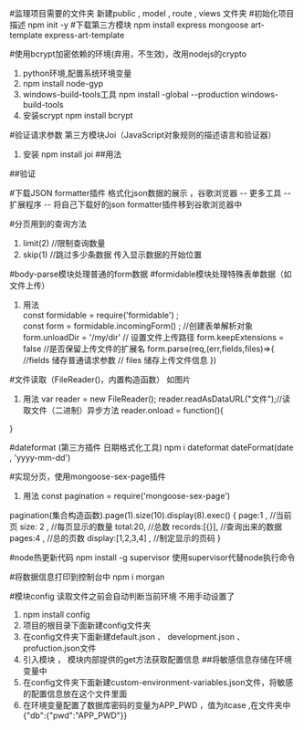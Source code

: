 #监理项目需要的文件夹
新建public , model , route , views 文件夹
#初始化项目描述
npm init -y
#下载第三方模块
npm install express mongoose art-template express-art-template


#使用bcrypt加密依赖的环境(弃用，不生效)，改用nodejs的crypto
1. python环境,配置系统环境变量
2. npm install node-gyp
3. windows-build-tools工具  npm install -global --production windows-build-tools
4. 安装scrypt  npm install bcrypt

#验证请求参数  第三方模块Joi（JavaScript对象规则的描述语言和验证器）
1. 安装  npm install joi
##用法
<script> 
    const joi = require('Joi')
    const schema = {
        // alphanum表示只能是字母字符串或者数字字符串，required表示必选
        username:joi.string().alphanum().min(3).max(30).required().error(new Error('不能为空')),
        password:joi.string().regex(/^[a-zA-Z0-9]{3,30}$/),
        // 指定两种数据类型
        token:[joi.string(),joi.number()],
        email:joi.string().email()
    }
</script>
##验证
<script> 
// 可以通过异步函数调用方法
   joi.validate({username:'abc',email:'luoli'},schema)
</script>

#下载JSON formatter插件   格式化json数据的展示  ，谷歌浏览器 -- 更多工具 -- 扩展程序 --  将自己下载好的json formatter插件移到谷歌浏览器中

#分页用到的查询方法   
1. limit(2) //限制查询数量
2. skip(1) //跳过多少条数据  传入显示数据的开始位置

#body-parse模块处理普通的form数据
#formidable模块处理特殊表单数据（如文件上传）
1. 用法  
const formidable = require('formidable') ;  
const form = formidable.incomingForm()  ;  //创建表单解析对象
form.unloadDir = '/my/dir' // 设置文件上传路径
form.keepExtensions = false  //是否保留上传文件的扩展名
form.parse(req,(err,fields,files)=>{
    //fields 储存普通请求参数
    // files 储存上传文件信息
})

#文件读取（FileReader()，内置构造函数）  如图片
1. 用法
var reader = new FileReader();
reader.readAsDataURL("文件");//读取文件（二进制）异步方法
reader.onload = function(){
    <!--reader.result 是读取文件的结果 -->
}

#dateformat (第三方插件  日期格式化工具)  npm i dateformat
dateFormat(date , 'yyyy-mm-dd')

#实现分页，使用mongoose-sex-page插件
1. 用法
const pagination = require('mongoose-sex-page')
<!-- display显示多少个页码 exec查询条件完成，向后台发起请求 -->
pagination(集合构造函数).page(1).size(10).display(8).exec() 
{
    page:1 , //当前页
    size: 2 , //每页显示的数量
    total:20, //总数
    records:[{}], //查询出来的数据
    pages:4 , //总的页数
    display:[1,2,3,4] , //制定显示的页码
}

#node热更新代码  npm install -g supervisor   使用supervisor代替node执行命令

#将数据信息打印到控制台中   npm i morgan

#模块config  读取文件之前会自动判断当前环境   不用手动设置了
1. npm install config
2. 项目的根目录下面新建config文件夹
3. 在config文件夹下面新建default.json 、 development.json 、 profuction.json文件
4. 引入模块  ，  模块内部提供的get方法获取配置信息
##将敏感信息存储在环境变量中
1. 在config文件夹下面新建custom-environment-variables.json文件，将敏感的配置信息放在这个文件里面
2. 在环境变量配置了数据库密码的变量为APP_PWD ，值为itcase ,在文件夹中{"db":{"pwd":"APP_PWD"}}

